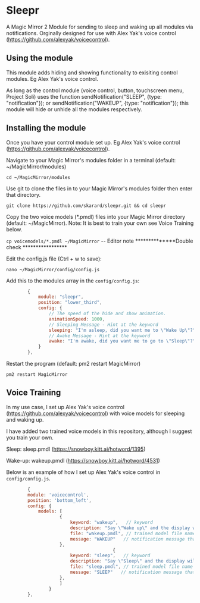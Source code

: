 # Sleepr
A Magic Mirror 2 Module for sending to sleep and waking up all modules via notifications. Orginally designed for use with Alex Yak's voice control (https://github.com/alexyak/voicecontrol).

## Using the module

This module adds hiding and showing functionality to exisiting control modules. Eg Alex Yak's voice control.

As long as the control module (voice control, button, touchscreen menu, Project Soli) uses the function sendNotification("SLEEP", {type: "notification"}); or sendNotification("WAKEUP", {type: "notification"}); this module will hide or unhide all the modules respectively.

## Installing the module
Once you have your control module set up. Eg Alex Yak's voice control (https://github.com/alexyak/voicecontrol).

Navigate to your Magic Mirror's modules folder in a terminal (default: ~/MagicMirror/modules)

`cd ~/MagicMirror/modules`

Use git to clone the files in to your Magic Mirror's modules folder then enter that directory.

`git clone https://github.com/skarard/sleepr.git && cd sleepr`

Copy the two voice models (\*.pmdl) files into your Magic Mirror directory (default: ~/MagicMirror). Note: It is best to train your own see Voice Training below.

`cp voicemodels/*.pmdl ~/MagicMirror` -- Editor note **************Double check *****************

Edit the config.js file (Ctrl  + w to save):

`nano ~/MagicMirror/config/config.js`

Add this to the modules array in the `config/config.js`:

````javascript
		{
			module: "sleepr",
			position: "lower_third",
			config: {
				// The speed of the hide and show animation.
				animationSpeed: 1000,
				// Sleeping Message - Hint at the keyword
				sleeping: "I'm asleep, did you want me to \"Wake Up\"?",
				// Awake Message - Hint at the keyword
				awake: "I'm awake, did you want me to go to \"Sleep\"?"
			}
		},
````

Restart the program (default: pm2 restart MagicMirror)

`pm2 restart MagicMirror`

## Voice Training
In my use case, I set up Alex Yak's voice control (https://github.com/alexyak/voicecontrol) with voice models for sleeping and waking up.

I have added two trained voice models in this repository, although I suggest you train your own.

Sleep: sleep.pmdl (https://snowboy.kitt.ai/hotword/1395)

Wake-up: wakeup.pmdl (https://snowboy.kitt.ai/hotword/4531)

Below is an example of how I set up Alex Yak's voice control in `config/config.js`.

````javascript
		{
		module: 'voicecontrol',
		position: 'bottom_left',
		config: {
			models: [
					{
						keyword: "wakeup",   // keyword 
						description: "Say \"Wake up\" and the display with wake up.",
						file: "wakeup.pmdl", // trained model file name
						message: "WAKEUP"   // notification message that's broadcast in the MagicMirror app
					},
										{
						keyword: "sleep",   // keyword 
						description: "Say \"Sleep\" and the display will sleep.",
						file: "sleep.pmdl", // trained model file name
						message: "SLEEP"   // notification message that's broadcast in the MagicMirror app
					},
					]
				}
		},
````
